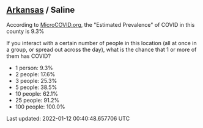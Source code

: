 
## [Arkansas](/united-states/arkansas) / Saline

According to [MicroCOVID.org](http://microcovid.org),
the "Estimated Prevalence" of COVID in this county is 9.3%

If you interact with a certain number of people in this location
(all at once in a group, or spread out across the day), what is the chance that
1 or more of them has COVID?

- 1 person: 9.3%
- 2 people: 17.6%
- 3 people: 25.3%
- 5 people: 38.5%
- 10 people: 62.1%
- 25 people: 91.2%
- 100 people: 100.0%

Last updated: 2022-01-12 00:40:48.657706 UTC
